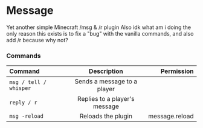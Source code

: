 # Message

Yet another simple Minecraft /msg & /r plugin
Also idk what am i doing the only reason this exists is to fix a "bug" with the vanilla commands, and also add /r because why not?

### Commands

| Command                |          Description          |     Permission |
|:-----------------------|:-----------------------------:|---------------:|
| `msg / tell / whisper` |  Sends a message to a player  |                |
| `reply / r`            | Replies to a player's message |                |
| `msg -reload`          |      Reloads the plugin       | message.reload |
